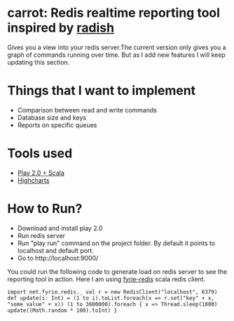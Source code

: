 carrot: Redis realtime reporting tool inspired by [radish](http://radishapp.com/)
================
Gives you a view into your redis server.The current version only gives you a graph of commands running over time. But as I add new features
I will keep updating this section.  

Things that I want to implement
===============================
* Comparison between read and write commands
* Database size and keys
* Reports on specific queues

Tools used
==========
* [Play 2.0 + Scala](http://www.playframework.org/2.0)
* [Highcharts](http://www.highcharts.com/)


How to Run?
===============

* Download and install play 2.0 
* Run redis server
* Run "play run" command on the project folder. By default it points to localhost and default port.
* Go to http://localhost:9000/

You could run the following code to generate load on redis server to see the reporting tool in action. Here I am using [fyrie-redis](https://github.com/derekjw/fyrie-redis) scala redis client.


`import net.fyrie.redis._
val r = new RedisClient("localhost", 6379)
def update(i: Int) = (1 to i).toList.foreach(x => r.set("key" + x, "some value" + x))
(1 to 3600000).foreach { x =>
 Thread.sleep(1000)
 update((Math.random * 100).toInt)
}` 